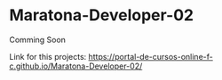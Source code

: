 # Maratona-Developer-02
Comming Soon



Link for this projects: https://portal-de-cursos-online-f-c.github.io/Maratona-Developer-02/

